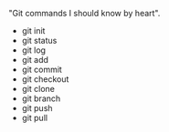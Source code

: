 "Git commands I should know by heart".


- git init
- git status
- git log
- git add
- git commit
- git checkout
- git clone
- git branch
- git push
- git pull
